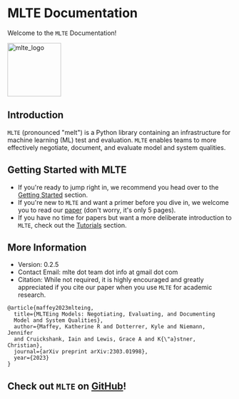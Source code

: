 
# MLTE Documentation

Welcome to the `MLTE` Documentation! 

<img src="https://raw.githubusercontent.com/mlte-team/mlte/master/assets/MLTE_Logo_Color.svg" alt="mlte_logo" width="120"/>

## Introduction

`MLTE` (pronounced "melt") is a Python library containing an infrastructure for machine learning (ML) test and evaluation. `MLTE` enables teams to more effectively negotiate, document, and evaluate model and system qualities. 

## Getting Started with MLTE

- If you're ready to jump right in, we recommend you head over to the [Getting Started](getting_started.md) section.
- If you're new to `MLTE` and want a primer before you dive in, we welcome you to read our <a href="https://arxiv.org/abs/2303.01998" target="_blank">paper</a> (don't worry, it's only 5 pages).
- If you have no time for papers but want a more deliberate introduction to `MLTE`, check out the [Tutorials](tutorial0.md) section.

## More Information

- Version: 0.2.5
- Contact Email: mlte dot team dot info at gmail dot com
- Citation: While not required, it is highly encouraged and greatly appreciated if you cite our paper when you use `MLTE` for academic research.

```
@article{maffey2023mlteing,
  title={MLTEing Models: Negotiating, Evaluating, and Documenting 
  Model and System Qualities},
  author={Maffey, Katherine R and Dotterrer, Kyle and Niemann, Jennifer 
  and Cruickshank, Iain and Lewis, Grace A and K{\"a}stner, Christian},
  journal={arXiv preprint arXiv:2303.01998},
  year={2023}
}
```

## Check out `MLTE` on <a href="https://github.com/mlte-team/mlte" target="_blank">GitHub</a>!